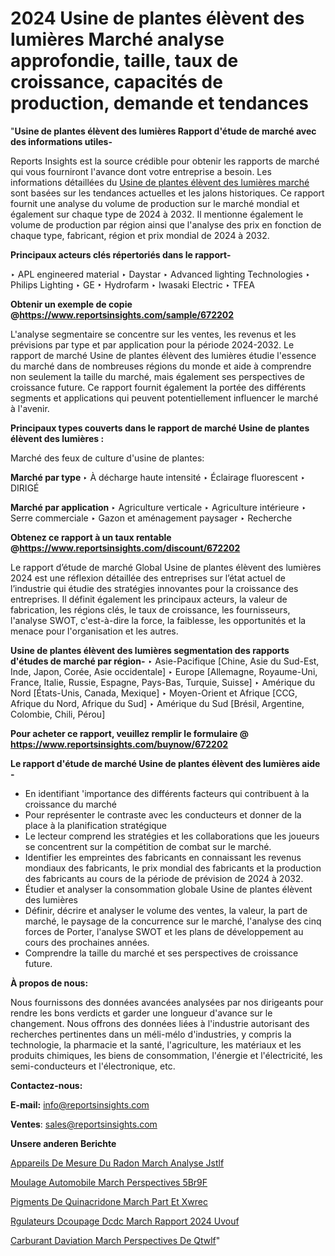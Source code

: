 # 2024 Usine de plantes élèvent des lumières Marché analyse approfondie, taille, taux de croissance, capacités de production, demande et tendances

"<strong>Usine de plantes élèvent des lumières Rapport d'étude de marché avec des informations utiles-</strong>

Reports Insights est la source crédible pour obtenir les rapports de marché qui vous fourniront l'avance dont votre entreprise a besoin. Les informations détaillées du <a href=https://www.reportsinsights.com/sample/672202>Usine de plantes élèvent des lumières marché</a> sont basées sur les tendances actuelles et les jalons historiques. Ce rapport fournit une analyse du volume de production sur le marché mondial et également sur chaque type de 2024 à 2032. Il mentionne également le volume de production par région ainsi que l'analyse des prix en fonction de chaque type, fabricant, région et prix mondial de 2024 à 2032.

<b>Principaux acteurs clés répertoriés dans le rapport-</b>

‣ APL engineered material
‣ Daystar
‣ Advanced lighting Technologies
‣ Philips Lighting
‣ GE
‣ Hydrofarm
‣ Iwasaki Electric
‣ TFEA

<strong><b>Obtenir un exemple de copie @</b></strong><a href=https://www.reportsinsights.com/sample/672202><strong><b>https://www.reportsinsights.com/sample/672202</b></strong></a>

L'analyse segmentaire se concentre sur les ventes, les revenus et les prévisions par type et par application pour la période 2024-2032. Le rapport de marché Usine de plantes élèvent des lumières étudie l'essence du marché dans de nombreuses régions du monde et aide à comprendre non seulement la taille du marché, mais également ses perspectives de croissance future. Ce rapport fournit également la portée des différents segments et applications qui peuvent potentiellement influencer le marché à l'avenir.

<strong>Principaux types couverts dans le rapport de marché Usine de plantes élèvent des lumières :</strong>

Marché des feux de culture d'usine de plantes:

<strong>Marché par type </strong>
‣ À décharge haute intensité
‣ Éclairage fluorescent
‣ DIRIGÉ

<strong>Marché par application </strong>
‣ Agriculture verticale
‣ Agriculture intérieure
‣ Serre commerciale
‣ Gazon et aménagement paysager
‣ Recherche

<strong><b>Obtenez ce rapport à un taux rentable @</b></strong><a href=https://www.reportsinsights.com/discount/672202><strong><b>https://www.reportsinsights.com/discount/672202</b></strong></a>

Le rapport d’étude de marché Global Usine de plantes élèvent des lumières 2024 est une réflexion détaillée des entreprises sur l’état actuel de l’industrie qui étudie des stratégies innovantes pour la croissance des entreprises. Il définit également les principaux acteurs, la valeur de fabrication, les régions clés, le taux de croissance, les fournisseurs, l'analyse SWOT, c'est-à-dire la force, la faiblesse, les opportunités et la menace pour l'organisation et les autres.

<strong>Usine de plantes élèvent des lumières segmentation des rapports d'études de marché par région-</strong>
‣ Asie-Pacifique [Chine, Asie du Sud-Est, Inde, Japon, Corée, Asie occidentale]
‣ Europe [Allemagne, Royaume-Uni, France, Italie, Russie, Espagne, Pays-Bas, Turquie, Suisse]
‣ Amérique du Nord [États-Unis, Canada, Mexique]
‣ Moyen-Orient et Afrique [CCG, Afrique du Nord, Afrique du Sud]
‣ Amérique du Sud [Brésil, Argentine, Colombie, Chili, Pérou]

<strong>Pour acheter ce rapport, veuillez remplir le formulaire @   <a href=https://www.reportsinsights.com/buynow/672202>https://www.reportsinsights.com/buynow/672202</a></strong>

<strong>Le rapport d'étude de marché Usine de plantes élèvent des lumières aide -</strong>
<ul>
  <li>En identifiant 'importance des différents facteurs qui contribuent à la croissance du marché</li>
  <li>Pour représenter le contraste avec les conducteurs et donner de la place à la planification stratégique</li>
  <li>Le lecteur comprend les stratégies et les collaborations que les joueurs se concentrent sur la compétition de combat sur le marché.</li>
  <li>Identifier les empreintes des fabricants en connaissant les revenus mondiaux des fabricants, le prix mondial des fabricants et la production des fabricants au cours de la période de prévision de 2024 à 2032.</li>
  <li>Étudier et analyser la consommation globale Usine de plantes élèvent des lumières</li>
  <li>Définir, décrire et analyser le volume des ventes, la valeur, la part de marché, le paysage de la concurrence sur le marché, l'analyse des cinq forces de Porter, l'analyse SWOT et les plans de développement au cours des prochaines années.</li>
  <li>Comprendre la taille du marché et ses perspectives de croissance future.</li>
</ul>
<strong>À propos de nous:</strong>

Nous fournissons des données avancées analysées par nos dirigeants pour rendre les bons verdicts et garder une longueur d'avance sur le changement. Nous offrons des données liées à l'industrie autorisant des recherches pertinentes dans un méli-mélo d'industries, y compris la technologie, la pharmacie et la santé, l'agriculture, les matériaux et les produits chimiques, les biens de consommation, l'énergie et l'électricité, les semi-conducteurs et l'électronique, etc.

<strong>Contactez-nous:</strong>

<strong>E-mail:</strong> <a href=mailto:info@reportsinsights.com>info@reportsinsights.com</a>

<strong>Ventes</strong>: <a href=mailto:sales@reportsinsights.com>sales@reportsinsights.com</a>

<strong>Unsere anderen Berichte</strong>

<a href=https://www.linkedin.com/pulse/appareils-de-mesure-du-radon-march%C3%A9-analyse-jstlf/>Appareils De Mesure Du Radon March Analyse Jstlf</a>

<a href=https://www.linkedin.com/pulse/moulage-automobile-march%C3%A9-perspectives-5br9f/>Moulage Automobile March Perspectives 5Br9F</a>

<a href=https://www.linkedin.com/pulse/pigments-de-quinacridone-march%C3%A9-part-et-xwrec/>Pigments De Quinacridone March Part Et Xwrec</a>

<a href=https://www.linkedin.com/pulse/r%C3%A9gulateurs-%C3%A0-d%C3%A9coupage-dcdc-march%C3%A9-rapport-2024-uvouf/>Rgulateurs  Dcoupage Dcdc March Rapport 2024 Uvouf</a>

<a href=https://www.linkedin.com/pulse/carburant-daviation-march%C3%A9-perspectives-de-qtwlf/>Carburant Daviation March Perspectives De Qtwlf</a>"
